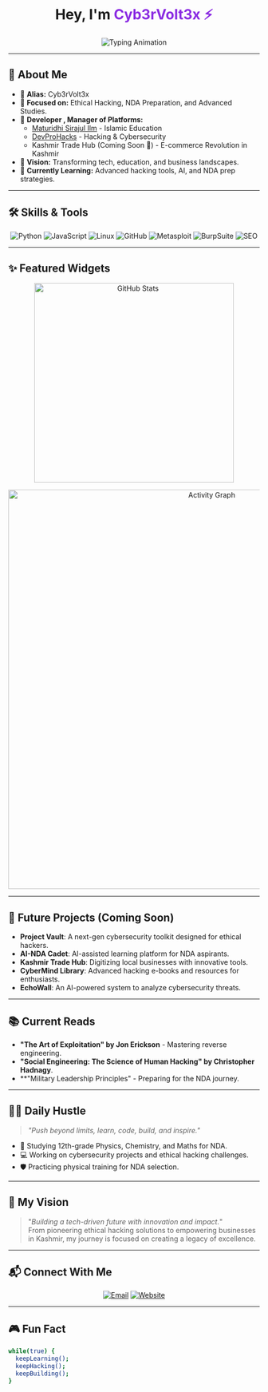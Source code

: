 <h1 align="center">Hey, I'm <span style="color:#8A2BE2;">Cyb3rVolt3x ⚡</span></h1>

<p align="center">
  <img src="https://readme-typing-svg.demolab.com?font=Fira+Code&weight=600&size=24&pause=1000&color=8A2BE2&width=600&lines=Cybersecurity+Specialist+in+Progress;Aspiring+NDA+Officer;Tech+Visionary;Hacking+the+Future;Founder+of+KashmirTradeHub" alt="Typing Animation"/>
</p>

---

## 🌌 About Me
- 👤 **Alias:** Cyb3rVolt3x  
- 🎯 **Focused on:** Ethical Hacking, NDA Preparation, and Advanced Studies.  
- 🔑 **Developer , Manager of Platforms:**  
  - [Maturidhi Sirajul Ilm](https://syedzahidhussain.in) - Islamic Education  
  - [DevProHacks](https://devprohacks.in) - Hacking & Cybersecurity  
  - Kashmir Trade Hub (Coming Soon 🚀) - E-commerce Revolution in Kashmir  
- 🌟 **Vision:** Transforming tech, education, and business landscapes.  
- 📖 **Currently Learning:** Advanced hacking tools, AI, and NDA prep strategies.  

---

## 🛠️ Skills & Tools
<p align="center">
  <img src="https://img.shields.io/badge/-Python-3776AB?logo=python&logoColor=white&style=for-the-badge" alt="Python"/>
  <img src="https://img.shields.io/badge/-JavaScript-F7DF1E?logo=javascript&logoColor=black&style=for-the-badge" alt="JavaScript"/>
  <img src="https://img.shields.io/badge/-Linux-FCC624?logo=linux&logoColor=black&style=for-the-badge" alt="Linux"/>
  <img src="https://img.shields.io/badge/-GitHub-181717?logo=github&logoColor=white&style=for-the-badge" alt="GitHub"/>
  <img src="https://img.shields.io/badge/-Metasploit-007ACC?logo=metasploit&logoColor=white&style=for-the-badge" alt="Metasploit"/>
  <img src="https://img.shields.io/badge/-BurpSuite-FF8000?logo=burp-suite&logoColor=white&style=for-the-badge" alt="BurpSuite"/>
  <img src="https://img.shields.io/badge/-SEO-4285F4?logo=google&logoColor=white&style=for-the-badge" alt="SEO"/>
</p>

---

## ✨ Featured Widgets
<p align="center">
  <img src="https://github-readme-stats.vercel.app/api?username=Cyb3rVolt3x&show_icons=true&theme=radical" alt="GitHub Stats" width="400"/>
  
</p>

<p align="center">
  <img src="https://github-readme-activity-graph.vercel.app/graph?username=Cyb3rVolt3x&bg_color=1a1b27&color=8A2BE2&line=8A2BE2&point=FFFFFF&area=true" alt="Activity Graph" width="800"/>
</p>

---

## 🚀 Future Projects (Coming Soon)
- **Project Vault**: A next-gen cybersecurity toolkit designed for ethical hackers.  
- **AI-NDA Cadet**: AI-assisted learning platform for NDA aspirants.  
- **Kashmir Trade Hub**: Digitizing local businesses with innovative tools.  
- **CyberMind Library**: Advanced hacking e-books and resources for enthusiasts.  
- **EchoWall**: An AI-powered system to analyze cybersecurity threats.

---

## 📚 Current Reads
- **"The Art of Exploitation" by Jon Erickson** - Mastering reverse engineering.  
- **"Social Engineering: The Science of Human Hacking" by Christopher Hadnagy**.  
- **"Military Leadership Principles" - Preparing for the NDA journey.  

---

## 🏋️‍♂️ Daily Hustle
> _"Push beyond limits, learn, code, build, and inspire."_  
- 📘 Studying 12th-grade Physics, Chemistry, and Maths for NDA.
- 💻 Working on cybersecurity projects and ethical hacking challenges.
- 🛡️ Practicing physical training for NDA selection.

---

## 🌟 My Vision
> "_Building a tech-driven future with innovation and impact._"  
From pioneering ethical hacking solutions to empowering businesses in Kashmir, my journey is focused on creating a legacy of excellence.

---

## 📬 Connect With Me
<p align="center">
  <a href="mailto:andraxpentester@gmail.com" target="_blank"><img src="https://img.shields.io/badge/Email-D14836?style=for-the-badge&logo=gmail&logoColor=white" alt="Email"></a>
  <a href="https://devprohacks.in" target="_blank"><img src="https://img.shields.io/badge/Website-4285F4?style=for-the-badge&logo=google-chrome&logoColor=white" alt="Website"></a>
</p>

---

## 🎮 Fun Fact
```bash
while(true) {
  keepLearning();
  keepHacking();
  keepBuilding();
}
